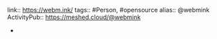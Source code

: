---
---

link:: https://webm.ink/
tags:: #Person, #opensource
alias:: @webmink
ActivityPub:: https://meshed.cloud/@webmink

-